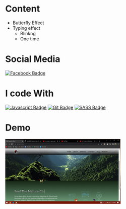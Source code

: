 # Content 

- Butterfly Effect
- Typing effect
    - Blinkng 
    - One time


# Social Media

[![Facebook Badge](https://img.shields.io/badge/Facebook-1877F2?style=for-the-badge&logo=facebook&logoColor=white)](https://www.facebook.com/Rhythm0061)  


# I code With 

[![Javascript Badge](https://img.shields.io/badge/-Javascript-F0DB4F?style=for-the-badge&labelColor=black&logo=javascript&logoColor=F0DB4F)](#) [![Git Badge](https://img.shields.io/badge/Git-F05032?style=for-the-badge&logo=git&logoColor=white)](#) [![SASS Badge](https://img.shields.io/badge/Sass-CC6699?style=for-the-badge&logo=sass&logoColor=white)](#)


# Demo

![Demo Image](./photos/butterfly_img.png)
